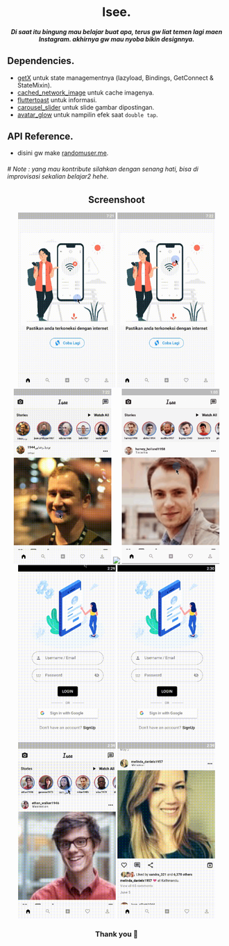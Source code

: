 <h1 align="center"> Isee. </h1>

<h5 align="center"> Di saat itu bingung mau belajar buat apa, terus gw liat temen lagi maen Instagram. akhirnya gw mau nyoba bikin designnya. </h5>

## Dependencies.
- [getX](https://pub.dev/packages/get) untuk state managementnya (lazyload, Bindings, GetConnect & StateMixin).
- [cached_network_image](https://pub.dev/packages/cached_network_image) untuk cache imagenya.
- [fluttertoast](https://pub.dev/packages/fluttertoast) untuk informasi.
- [carousel_slider](https://pub.dev/packages/carousel_slider) untuk slide gambar dipostingan.
- [avatar_glow](https://pub.dev/packages/avatar_glow) untuk nampilin efek saat `double tap`.

## API Reference.
- disini gw make [randomuser.me](https://randomuser.me).

###### # Note : yang mau kontribute silahkan dengan senang hati, bisa di improvisasi sekalian belajar2 hehe.

<h2 align="center">
  Screenshoot
</h2>

<p align="center">
<img src="https://github.com/dausdauy/full_getx/blob/master/assets/ss/1.gif" width="225"/>
<img src="https://github.com/dausdauy/full_getx/blob/master/assets/ss/2.gif" width="225"/>
<img src="https://github.com/dausdauy/full_getx/blob/master/assets/ss/3.gif" width="225"/>
<img src="https://github.com/dausdauy/full_getx/blob/master/assets/ss/4.gif" width="225"/>
<img src="https://github.com/dausdauy/full_getx/blob/master/assets/ss/5.gif" width="225"/>
<img src="https://github.com/dausdauy/full_getx/blob/master/assets/ss/6.gif" width="225"/>
<img src="https://github.com/dausdauy/full_getx/blob/master/assets/ss/7.gif" width="225"/>
<img src="https://github.com/dausdauy/full_getx/blob/master/assets/ss/8.gif" width="225"/>
<img src="https://github.com/dausdauy/full_getx/blob/master/assets/ss/9.gif" width="225"/>
</p>

<h3 align="center">
  Thank you 🙂
</h3>
